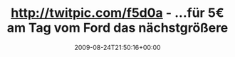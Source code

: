 ---
retweeted: false
source: <a href="http://twitter.com" rel="nofollow">Twitter Web Client</a>
entities:
  hashtags:
  - text: avis
    indices:
    - '94'
    - '99'
  symbols: []
  user_mentions: []
  urls: []
display_text_range:
- '0'
- '99'
favorite_count: '0'
id_str: '3521066999'
truncated: false
retweet_count: '0'
id: '3521066999'
created_at: Mon Aug 24 21:50:16 +0000 2009
favorited: false
full_text: 'http://twitpic.com/f5d0a - ...für 5€ am Tag vom Ford das nächstgrößere
  Auto aufrüsten? Öhm... #avis'
lang: de
tags:
- avis
- pesos/twitter
date: '2009-08-24T21:50:16+00:00'
src: https://twitter.com/bascht/status/3521066999
original_url: https://twitter.com/bascht/status/3521066999
type: twitter_tweet
text: 'http://twitpic.com/f5d0a - ...für 5€ am Tag vom Ford das nächstgrößere Auto
  aufrüsten? Öhm... #avis'
title: 'http://twitpic.com/f5d0a - ...für 5€ am Tag vom Ford das nächstgrößere '

---